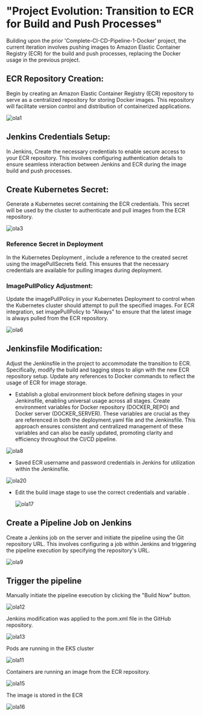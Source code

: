 # "Project Evolution: Transition to ECR for Build and Push Processes"

Building upon the prior 'Complete-CI-CD-Pipeline-1-Docker' project, the current iteration involves pushing images to Amazon Elastic Container Registry (ECR) for the build and push processes, replacing the Docker usage in the previous project.

## ECR Repository Creation:
Begin by creating an Amazon Elastic Container Registry (ECR) repository to serve as a centralized repository for storing Docker images. This repository will facilitate version control and distribution of  containerized applications.

![ola1](https://github.com/busolagbadero/Complete-CI-CD-Pipeline-2-ECR/assets/94229949/377115f3-3039-447a-be37-eceea6233234)

## Jenkins Credentials Setup:
In Jenkins, Create the necessary credentials to enable secure access to your ECR repository. This involves configuring authentication details to ensure seamless interaction between Jenkins and ECR during the image build and push processes.

## Create Kubernetes Secret:
Generate a Kubernetes secret containing the ECR credentials. This secret will be used by the cluster to authenticate and pull images from the ECR repository.

![ola3](https://github.com/busolagbadero/Complete-CI-CD-Pipeline-2-ECR/assets/94229949/5959cc56-01cc-4cb5-99a4-3a74b7346800)

### Reference Secret in Deployment
In the Kubernetes Deployment , include a reference to the created secret using the imagePullSecrets field. This ensures that the necessary credentials are available for pulling images during deployment.

### ImagePullPolicy Adjustment:
Update the imagePullPolicy in your Kubernetes Deployment to control when the Kubernetes cluster should attempt to pull the specified images. For ECR integration, set imagePullPolicy to "Always" to ensure that the latest image is always pulled from the ECR repository.

![ola6](https://github.com/busolagbadero/Complete-CI-CD-Pipeline-2-ECR/assets/94229949/5ed6924b-a52e-4d23-ac5b-11822ec91a3b)

## Jenkinsfile Modification:
Adjust the Jenkinsfile in the project to accommodate the transition to ECR. Specifically, modify the build and tagging steps to align with the new ECR repository setup. Update any references to Docker commands to reflect the usage of ECR for image storage.

- Establish a global environment block before defining stages in your Jenkinsfile, enabling universal usage across all stages. Create environment variables for Docker repository (DOCKER_REPO) and Docker server (DOCKER_SERVER). These variables are crucial as they are referenced in both the deployment.yaml file and the Jenkinsfile. This approach ensures consistent and centralized management of these variables and can also be easily updated, promoting clarity and efficiency throughout the CI/CD pipeline.

![ola8](https://github.com/busolagbadero/Complete-CI-CD-Pipeline-2-ECR/assets/94229949/f0482891-ae09-4008-914f-d6081d7d13c3)

- Saved ECR username and password credentials in Jenkins for utilization within the Jenkinsfile.

![ola20](https://github.com/busolagbadero/Complete-CI-CD-Pipeline-2-ECR/assets/94229949/aceabc7e-8a2e-49b8-b845-b4be63e49628)

- Edit the build image stage to use the correct credentials and variable .
  
  ![ola17](https://github.com/busolagbadero/Complete-CI-CD-Pipeline-2-ECR/assets/94229949/3d2d2a83-0a41-4616-a99f-9285638e50ca)

## Create a Pipeline Job on Jenkins

Create a Jenkins job on the server and initiate the pipeline using the Git repository URL. This involves configuring a job within Jenkins and triggering the pipeline execution by specifying the repository's URL.

 ![ola9](https://github.com/busolagbadero/Complete-CI-CD-Pipeline-2-ECR/assets/94229949/d49fd572-3745-4f56-89d1-fd3edf9849b0)

 
## Trigger the pipeline

Manually initiate the pipeline execution by clicking the "Build Now" button.

![ola12](https://github.com/busolagbadero/Complete-CI-CD-Pipeline-2-ECR/assets/94229949/af80fbbd-52ac-4a95-bb77-7a08ca4bab0f)

Jenkins modification was applied to the pom.xml file in the GitHub repository.

![ola13](https://github.com/busolagbadero/Complete-CI-CD-Pipeline-2-ECR/assets/94229949/c9743478-a2f7-4048-8acc-ef4640a92ee5)

Pods are running in the EKS cluster

![ola11](https://github.com/busolagbadero/Complete-CI-CD-Pipeline-2-ECR/assets/94229949/47b0625b-b19f-4088-9b86-d5392026a812)

Containers are running an image from the ECR repository.

![ola15](https://github.com/busolagbadero/Complete-CI-CD-Pipeline-2-ECR/assets/94229949/c6119b35-9a53-4a0c-9d8f-d900e5fba5e1)

The image is stored in the ECR 

![ola16](https://github.com/busolagbadero/Complete-CI-CD-Pipeline-2-ECR/assets/94229949/da3cfba7-5fdb-4822-afa1-3e5e175309a9)


 

























  
